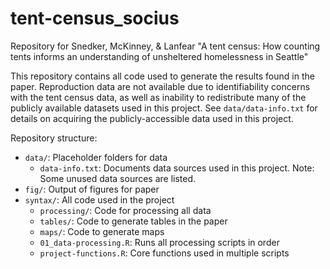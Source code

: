 # tent-census_socius

Repository for Snedker, McKinney, & Lanfear "A tent census: How counting tents 
informs an understanding of unsheltered homelessness in Seattle"

This repository contains all code used to generate the results found in the 
paper. Reproduction data are not available due to identifiability concerns with
the tent census data, as well as inability to redistribute many of the publicly
available datasets used in this project. See `data/data-info.txt` for details
on acquiring the publicly-accessible data used in this project.

Repository structure:

* `data/`: Placeholder folders for data
   * `data-info.txt`: Documents data sources used in this project. Note: Some 
   unused data sources are listed.
* `fig/`: Output of figures for paper
* `syntax/`: All code used in the project
   * `processing/`: Code for processing all data
   * `tables/`: Code to generate tables in the paper
   * `maps/`: Code to generate maps
   * `01_data-processing.R`: Runs all processing scripts in order
   * `project-functions.R`: Core functions used in multiple scripts